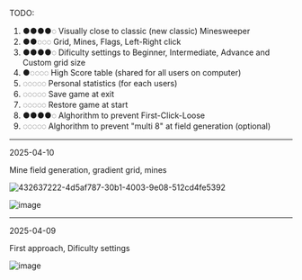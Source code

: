 
TODO:

1. ●●●●◌ Visually close to classic (new classic) Minesweeper
2. ●●◌◌◌ Grid, Mines, Flags, Left-Right click
3. ●●●●◌ Dificulty settings to Beginner, Intermediate, Advance and Custom grid size
4. ●◌◌◌◌ High Score table (shared for all users on computer)
5. ◌◌◌◌◌ Personal statistics (for each users)
6. ◌◌◌◌◌ Save game at exit
7. ◌◌◌◌◌ Restore game at start
8. ●●●●◌ Alghorithm to prevent First-Click-Loose
9. ◌◌◌◌◌ Alghorithm to prevent "multi 8" at field generation (optional)

---
2025-04-10

Mine field generation, gradient grid, mines

![432637222-4d5af787-30b1-4003-9e08-512cd4fe5392](https://github.com/user-attachments/assets/3e0d726b-5b93-4090-919a-0123a9e0c00d)

![image](https://github.com/user-attachments/assets/01a0a8d2-98fe-46dc-a055-62963febc5f0)



---
2025-04-09

First approach, Dificulty settings

![image](https://github.com/user-attachments/assets/a5238e67-f7ca-4c59-a4a0-71afab9c47d3)
